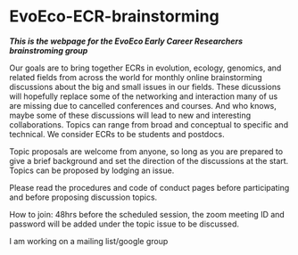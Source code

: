 # EvoEco-ECR-brainstorming

***This is the webpage for the EvoEco Early Career Researchers brainstroming group***

Our goals are to bring together ECRs in evolution, ecology, genomics, and related fields from across the world for monthly online brainstorming discussions about the big and small issues in our fields. These dicussions will hopefully replace some of the networking and interaction many of us are missing due to cancelled conferences and courses. And who knows, maybe some of these discussions will lead to new and interesting collaborations. Topics can range from broad and conceptual to specific and technical. We consider ECRs to be students and postdocs.

Topic proposals are welcome from anyone, so long as you are prepared to give a brief background and set the direction of the discussions at the start. Topics can be proposed by lodging an issue.

Please read the procedures and code of conduct pages before participating and before proposing discussion topics.


How to join:
48hrs before the scheduled session, the zoom meeting ID and password will be added under the topic issue to be discussed.

I am working on a mailing list/google group
